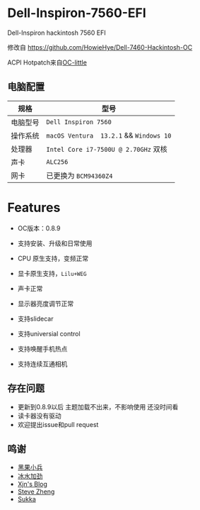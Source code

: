 # Dell-Inspiron-7560-EFI
Dell-Inspiron hackintosh 7560 EFI

修改自 https://github.com/HowieHye/Dell-7460-Hackintosh-OC

ACPI Hotpatch来自[OC-little](https://github.com/daliansky/OC-little)

## 电脑配置

| 规格     | 型号                                    |
| -------- | --------------------------------------- |
| 电脑型号 | `Dell Inspiron 7560`                    |
| 操作系统 | `macOS Ventura  13.2.1` && `Windows 10` |
| 处理器   | `Intel Core i7-7500U @ 2.70GHz` 双核    |
| 声卡     | `ALC256`                                |
| 网卡     | 已更换为 `BCM94360Z4`                   |

# Features
- OC版本：0.8.9
- 支持安装、升级和日常使用
- CPU 原生支持，变频正常
- 显卡原生支持，`Lilu+WEG`
- 声卡正常
- 显示器亮度调节正常
- 支持slidecar

- 支持universial control
- 支持唤醒手机热点
- 支持连续互通相机

## 存在问题

- 更新到0.8.9以后 主题加载不出来，不影响使用 还没时间看
- 读卡器没有驱动
- 欢迎提出issue和pull request

## 鸣谢

- [黑果小兵](https://github.com/daliansky/)
- [冰水加劲](https://github.com/xzhih/)
- [Xjn's Blog](https://blog.xjn819.com/)
- [Steve Zheng](https://github.com/stevezhengshiqi)
- [Sukka](https://github.com/SukkaW)
